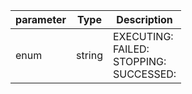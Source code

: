 | parameter | Type | Description |
| ----------- | ----------- |----------- |
| enum  |  string  | EXECUTING: <br/>FAILED: <br/>STOPPING: <br/>SUCCESSED:    |